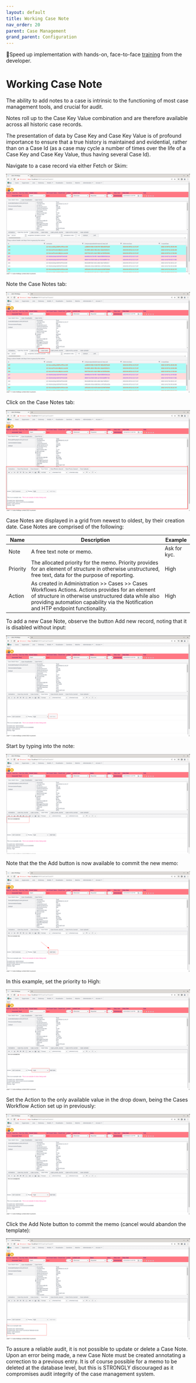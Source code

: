 ```yaml
---
layout: default
title: Working Case Note
nav_order: 20
parent: Case Management
grand_parent: Configuration
---
```


🚀Speed up implementation with hands-on, face-to-face [training](https://www.jube.io/jube-training) from the developer.

# Working Case Note
The ability to add notes to a case is intrinsic to the functioning of most case management tools, and crucial for audit.

Notes roll up to the Case Key Value combination and are therefore available across all historic case records.

The presentation of data by Case Key and Case Key Value is of profound importance to ensure that a true history is maintained and evidential,  rather than on a Case Id (as a case may cycle a number of times over the life of a Case Key and Case Key Value, thus having several Case Id).

Navigate to a case record via either Fetch or Skim:

![Image](CaseToAddNotesTo.png)

Note the Case Notes tab:

![Image](LocationOfCaseNotesSection.png)

Click on the Case Notes tab:

![Image](ClickedOnCaseNotesTab.png)

Case Notes are displayed in a grid from newest to oldest, by their creation date. Case Notes are comprised of the following:

| Name     | Description                                                                                                                                                                                                                                     | Example      |
|----------|-------------------------------------------------------------------------------------------------------------------------------------------------------------------------------------------------------------------------------------------------|--------------|
| Note     | A free text note or memo.                                                                                                                                                                                                                       | Ask for kyc. |
| Priority | The allocated priority for the memo. Priority provides for an element of structure in otherwise unstructured, free text, data for the purpose of reporting.                                                                                     | High         |
| Action   | As created in Administration >> Cases >> Cases Workflows Actions. Actions provides for an element of structure in otherwise unstructured data while also providing automation capability via the Notification and HTP endpoint functionality. | High         |

To add a new Case Note,  observe the button Add new record, noting that it is disabled without input:

![Image](DisabledAddNoteButton.png)

Start by typing into the note:

![Image](AnExampleNote.png)

Note that the the Add button is now available to commit the new memo:

![Image](AddNoteButtonAvailable.png)

In this example,  set the priority to High:

![Image](SetMemoToHigh.png)

Set the Action to the only available value in the drop down,  being the Cases Workflow Action set up in previously:

![Image](SetMemoToHigh.png)

Click the Add Note button to commit the memo (cancel would abandon the template):

![Image](AddedMemo.png)

To assure a reliable audit,  it is not possible to update or delete a Case Note.  Upon an error being made,  a new Case Note must be created annotating a correction to a previous entry.  It is of course possible for a memo to be deleted at the database level,  but this is STRONGLY discouraged as it compromises audit integrity of the case management system.